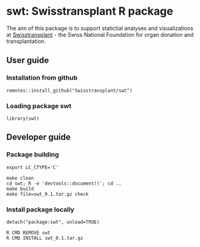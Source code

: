 # swt: Swisstransplant R package

The aim of this package is to support statictial analyses and visualizations
at [Swisstransplant](https://www.swisstransplant.org/) - the Swiss National
Foundation for organ donation and transplantation.

## User guide
### Installation from github
    remotes::install_github("Swisstransplant/swt")


### Loading package swt
    library(swt)

## Developer guide
### Package building
    export LC_CTYPE='C'

    make clean
    cd swt; R -e 'devtools::document()'; cd ..
    make build
    make file=swt_0.1.tar.gz check

### Install package locally
    detach("package:swt", unload=TRUE)

    R CMD REMOVE swt
    R CMD INSTALL swt_0.1.tar.gz
